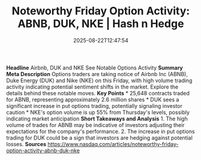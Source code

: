 ﻿---
title: "Noteworthy Friday Option Activity: ABNB, DUK, NKE | Hash n Hedge"
date: "2025-08-22T12:47:54"
category: "Markets"
summary: ""
slug: "noteworthy-friday-option-activity-abnb-duk-nke"
source_urls:
  - ""
seo:
  title: "Noteworthy Friday Option Activity: ABNB, DUK, NKE | Hash n Hedge | Hash n Hedge"
  description: ""
  keywords: ["news", "markets", "brief"]
---
**Headline** Airbnb, DUK and NKE See Notable Options Activity  **Summary Meta Description** Options traders are taking notice of Airbnb Inc (ABNB), Duke Energy (DUK) and Nike (NKE) on this Friday, with high volume trading activity indicating potential sentiment shifts in the market. Explore the details behind these notable moves.  **Key Points**  * 25,648 contracts traded for ABNB, representing approximately 2.6 million shares * DUK sees a significant increase in put options trading, potentially signaling investor caution * NKE's option volume is up 55% from Thursday's levels, possibly indicating market anticipation  **Short Takeaways and Analysis**  1. The high volume of trades for ABNB may be indicative of investors adjusting their expectations for the company's performance. 2. The increase in put options trading for DUK could be a sign that investors are hedging against potential losses.  **Sources** https://www.nasdaq.com/articles/noteworthy-friday-option-activity-abnb-duk-nke